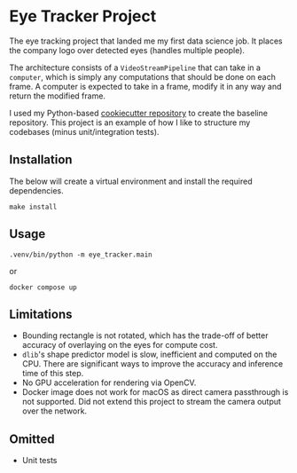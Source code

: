 # Eye Tracker Project

The eye tracking project that landed me my first data science job. It places the company logo over detected eyes (handles multiple people).

The architecture consists of a `VideoStreamPipeline` that can take in a `computer`, which is simply any computations that should be done on each frame. A computer is expected to take in a frame, modify it in any way and return the modified frame.

I used my Python-based [cookiecutter repository](https://github.com/JeffreyWardman/cookiecutter-python) to create the baseline repository. This project is an example of how I like to structure my codebases (minus unit/integration tests).

## Installation

The below will create a virtual environment and install the required dependencies.

`make install`

## Usage

`.venv/bin/python -m eye_tracker.main`

or

`docker compose up`

## Limitations

- Bounding rectangle is not rotated, which has the trade-off of better accuracy of overlaying on the eyes for compute cost.
- `dlib`'s shape predictor model is slow, inefficient and computed on the CPU. There are significant ways to improve the accuracy and inference time of this step.
- No GPU acceleration for rendering via OpenCV.
- Docker image does not work for macOS as direct camera passthrough is not supported. Did not extend this project to stream the camera output over the network.

## Omitted

- Unit tests
